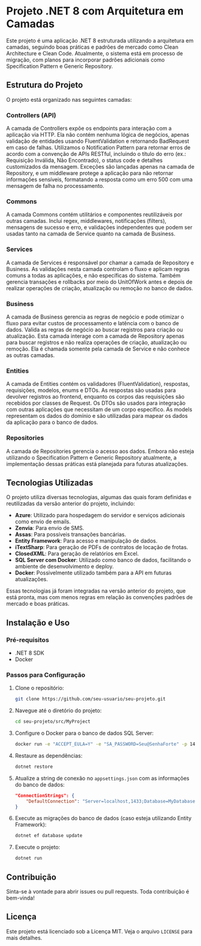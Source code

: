 # Projeto .NET 8 com Arquitetura em Camadas

Este projeto é uma aplicação .NET 8 estruturada utilizando a arquitetura em camadas, seguindo boas práticas e padrões de mercado como Clean Architecture e Clean Code. Atualmente, o sistema está em processo de migração, com planos para incorporar padrões adicionais como Specification Pattern e Generic Repository.

## Estrutura do Projeto

O projeto está organizado nas seguintes camadas:

### Controllers (API)

A camada de Controllers expõe os endpoints para interação com a aplicação via HTTP. Ela não contém nenhuma lógica de negócios, apenas validação de entidades usando FluentValidation e retornando BadRequest em caso de falhas. Utilizamos o Notification Pattern para retornar erros de acordo com a convenção de APIs RESTful, incluindo o título do erro (ex.: Requisição Inválida, Não Encontrado), o status code e detalhes customizados da mensagem. Exceções são lançadas apenas na camada de Repository, e um middleware protege a aplicação para não retornar informações sensíveis, formatando a resposta como um erro 500 com uma mensagem de falha no processamento.

### Commons

A camada Commons contém utilitários e componentes reutilizáveis por outras camadas. Inclui regex, middlewares, notificações (filters), mensagens de sucesso e erro, e validações independentes que podem ser usadas tanto na camada de Service quanto na camada de Business.

### Services

A camada de Services é responsável por chamar a camada de Repository e Business. As validações nesta camada controlam o fluxo e aplicam regras comuns a todas as aplicações, e não específicas do sistema. Também gerencia transações e rollbacks por meio do UnitOfWork antes e depois de realizar operações de criação, atualização ou remoção no banco de dados.

### Business

A camada de Business gerencia as regras de negócio e pode otimizar o fluxo para evitar custos de processamento e latência com o banco de dados. Valida as regras de negócio ao buscar registros para criação ou atualização. Esta camada interage com a camada de Repository apenas para buscar registros e não realiza operações de criação, atualização ou remoção. Ela é chamada somente pela camada de Service e não conhece as outras camadas.

### Entities

A camada de Entities contém os validadores (FluentValidation), respostas, requisições, modelos, enums e DTOs. As respostas são usadas para devolver registros ao frontend, enquanto os corpos das requisições são recebidos por classes de Request. Os DTOs são usados para integração com outras aplicações que necessitam de um corpo específico. As models representam os dados do domínio e são utilizadas para mapear os dados da aplicação para o banco de dados.

### Repositories

A camada de Repositories gerencia o acesso aos dados. Embora não esteja utilizando o Specification Pattern e Generic Repository atualmente, a implementação dessas práticas está planejada para futuras atualizações.

## Tecnologias Utilizadas

O projeto utiliza diversas tecnologias, algumas das quais foram definidas e reutilizadas da versão anterior do projeto, incluindo:

- **Azure**: Utilizado para hospedagem do servidor e serviços adicionais como envio de emails.
- **Zenvia**: Para envio de SMS.
- **Assas**: Para possíveis transações bancárias.
- **Entity Framework**: Para acesso e manipulação de dados.
- **iTextSharp**: Para geração de PDFs de contratos de locação de frotas.
- **ClosedXML**: Para geração de relatórios em Excel.
- **SQL Server com Docker**: Utilizado como banco de dados, facilitando o ambiente de desenvolvimento e deploy.
- **Docker**: Possivelmente utilizado também para a API em futuras atualizações.

Essas tecnologias já foram integradas na versão anterior do projeto, que está pronta, mas com menos regras em relação às convenções padrões de mercado e boas práticas.

## Instalação e Uso

### Pré-requisitos

- .NET 8 SDK
- Docker

### Passos para Configuração

1. Clone o repositório:
    ```sh
    git clone https://github.com/seu-usuario/seu-projeto.git
    ```

2. Navegue até o diretório do projeto:
    ```sh
    cd seu-projeto/src/MyProject
    ```

3. Configure o Docker para o banco de dados SQL Server:
    ```sh
    docker run -e "ACCEPT_EULA=Y" -e "SA_PASSWORD=Seu@SenhaForte" -p 1433:1433 --name sqlserver -d mcr.microsoft.com/mssql/server:2019-latest
    ```

4. Restaure as dependências:
    ```sh
    dotnet restore
    ```

5. Atualize a string de conexão no `appsettings.json` com as informações do banco de dados:
    ```json
    "ConnectionStrings": {
        "DefaultConnection": "Server=localhost,1433;Database=MyDatabase;User Id=sa;Password=Seu@SenhaForte;"
    }
    ```

6. Execute as migrações do banco de dados (caso esteja utilizando Entity Framework):
    ```sh
    dotnet ef database update
    ```

7. Execute o projeto:
    ```sh
    dotnet run
    ```

## Contribuição

Sinta-se à vontade para abrir issues ou pull requests. Toda contribuição é bem-vinda!

## Licença

Este projeto está licenciado sob a Licença MIT. Veja o arquivo `LICENSE` para mais detalhes.
